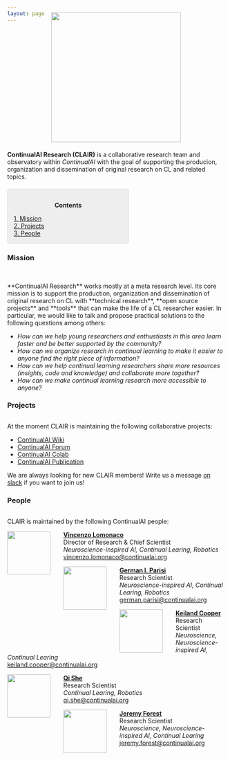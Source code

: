 ```yaml
---
layout: page
---
```


<div style="text-align:center; margin-bottom:20px; margin-top:-40px"><img style="width:300px" src ='/{{ site.baseurl }}images/continualai_research_logo.png'/></div>

**ContinualAI Research (CLAIR)** is a collaborative research team and observatory within *ContinualAI* with the goal of supporting the producion, organization and dissemination of original research on CL and related topics.

<div style="background: rgba(0,0,0,0.06) none repeat scroll 0% 0%; border: 1px solid rgb(222, 222, 222); padding: 1em; border-radius: 5px; margin-top:20px; max-width: 50%">
	<p style="text-align: center;"><strong>Contents</strong></p>
	<p style="text-align: left; margin-bottom: 0px;">
		<a href="#mission">1. Mission</a><br>
		<a href="#projects">2. Projects</a><br>
		<a href="#people">3. People</a>
	</p>
</div>

<a name="mission"></a>
<h3 id="mission" style="margin-bottom:30px">Mission</h3>

<br>
**ContinualAI Research** works mostly at a meta research level. Its core mission is to support the production, organization and dissemination of original research on CL with **technical research**, **open source projects** and **tools** that can make the life of a CL researcher easier. In particular, we would like to talk and propose practical solutions to the following questions among others:
	
- _How can we help young researchers and enthustiasts in this area learn faster and be better supported by the community?_
- _How can we organize research in continual learning to make it easier to anyone find the right piece of information?_
- _How can we help continual learning researchers share more resources (insights, code and knowledge) and collaborate more together?_
- _How can we make continual learning research more accessible to anyone?_


<a name="projecs"></a>
<h3 id="projects" style="margin-bottom:30px">Projects</h3>

At the moment CLAIR is maintaining the following collaborative projects:

- [ContinualAI Wiki](https://github.com/ContinualAI/wiki)
- [ContinualAI Forum](https://continualai.discourse.group/)
- [ContinualAI Colab](https://github.com/ContinualAI/colab)
- [ContinualAI Publication](https://medium.com/continual-ai)

We are always looking for new CLAIR members! Write us a message [on slack](https://join.slack.com/t/continualai/shared_invite/enQtNjQxNDYwMzkxNzk0LTBhYjg2MjM0YTM2OWRkNDYzOGE0ZTIzNDQ0ZGMzNDE3ZGUxNTZmNmM1YzJiYzgwMTkyZDQxYTlkMTI3NzZkNjU) if you want to join us!

<!--
<a name="pub"></a>
<h3 id="papers" style="margin-bottom: 30px;">Introduction to CL</h3>

Here is a short list of papers to start with that summarize and discuss the state of the art. For a longer list of CL approaches, empirical studies, and applications, please check our [wiki](https://wiki.continualai.org/).

Lesort, T., Lomonaco, V., Stoian, A., Maltoni, D., Filliat, D., & Díaz-Rodríguez, N. (2020). [Continual learning for robotics: Definition, framework, learning strategies, opportunities and challenges](https://www.sciencedirect.com/science/article/abs/pii/S1566253519307377). Information Fusion Journal, 58:52-68.

Parisi, G.I., Kemker, R., Part, J.L., Kanan, C., Wermter, S. (2019) [Continual Lifelong Learning with Neural Networks: A Review](https://www.sciencedirect.com/science/article/pii/S0893608019300231). Neural Networks 113:54-71 [arXiv:1802.07569]

Kemker, R., McClure, M., Abitino, A., Hayes, T.L., Kanan, C. (2018). [Measuring Catastrophic Forgetting in Neural Networks](https://www.aaai.org/ocs/index.php/AAAI/AAAI18/paper/view/16410). Thirty-Second AAAI Conference on Artificial Intelligence, 2018.

Díaz-Rodríguez, N., Lomonaco, V., Filliat, D., Maltoni, D. (2018) [Don't forget, there is more than forgetting: new metrics for Continual Learning](https://arxiv.org/abs/1810.13166). Continual Learning Workshop at NeurIPS, Montreal, Canada.

<hr style="margin-top:20px;margin-bottom:20px;width:100%">
-->

<!-- <hr style="margin-top:30px;margin-bottom:20px;width:100%">
<div>
	<img src="https://image.slidesharecdn.com/numentatalk-190918211350/95/continual-learning-another-step-towards-truly-intelligent-machines-12-638.jpg?cb=1568841390" style="width:150px;height:83px; float:left;margin-right:30px"/>
	<p>
		<strong><a href="https://www.slideshare.net/VincenzoLomonaco/continual-learning-another-step-towards-truly-intelligent-machines">Continual Learning: Another Step Towards Truly Intelligent Machines</a></strong>. 
		<em>Numenta, Redwood City, California.</em>.
		16th September 2017.<br> 
	</p>
</div>
<hr style="margin-top:30px;margin-bottom:20px;width:100%"> -->

<!--
<a name="datasets"></a>
<h3 id="datasets" style="margin-bottom:30px">Datasets</h3>

Datasets exclusively designed for incremental/continual (robot) learning:

[CORe50](https://vlomonaco.github.io/core50/): A new Dataset and Benchmark for Continual Learning and Object Recognition, Detection, Segmentation.

- Lomonaco, V., Maltoni, D. (2017) [CORe50: a new Dataset and Benchmark for Continuous Object Recognition](http://proceedings.mlr.press/v78/lomonaco17a.html). Conference on Robot Learning (CoRL), pp. 17-26.

[OpenLORIS](https://lifelong-robotic-vision.github.io/dataset/Data_Object-Recognition): A Dataset and Benchmark towards Lifelong Object Recognition.

- She, Q., Feng, F., Hao, X., Yang, Q., Lan, C., Lomonaco, V., Shi, X., Wang, Z., Guo, Y., Zhang, Y. and Qiao, F., (2020). [OpenLORIS-Object: A Dataset and Benchmark towards Lifelong Object Recognition](https://arxiv.org/abs/1911.06487).  International Conference on Robotics and Automation (ICRA'20).

<hr style="margin-top:20px;margin-bottom:40px;width:100%">

-->

<a name="people"></a>
<h3 id="people" style="margin-bottom:30px">People</h3>

CLAIR is maintained by the following ContinualAI people:

<div>
	<img src="/{{ site.baseurl }}images/vincenzo.jpg" style="width:100px;height:100px; float:left;margin-right:30px">
	<p>
		<strong><a href="https://www.vincenzolomonaco.com/">Vincenzo Lomonaco</a></strong><br>
		Director of Research & Chief Scientist<br>
		<em>Neuroscience-inspired AI, Continual Learing, Robotics</em><br>
		 <a href="mailto:vincenzo.lomonaco@continualai.org">vincenzo.lomonaco@continualai.org</a><br>
	</p>
</div>

<div>
	<img src="/{{ site.baseurl }}images/parisi.jpg" style="width:100px;height:100px; float:left;margin-right:30px">
	<p>
		<strong><a href="https://sites.google.com/view/giparisi/home">German I. Parisi</a></strong><br>
		Research Scientist<br>
		<em>Neuroscience-inspired AI, Continual Learing, Robotics</em><br>
		 <a href="mailto:vincenzo.lomonaco@continualai.org">german.parisi@continualai.org</a><br>
	</p>
</div>

<div>
	<img src="/{{ site.baseurl }}images/keiland.jpg" style="width:100px;height:100px; float:left;margin-right:30px">
	<p>
		<strong><a href="https://www.kwcooper.xyz">Keiland Cooper</a></strong><br>
		Research Scientist<br>
		<em>Neuroscience, Neuroscience-inspired AI, Continual Learing</em><br>
		<a href="mailto:keiland.cooper@continualai.org">keiland.cooper@continualai.org</a><br>
	</p>
</div>

<div>
	<img src="/{{ site.baseurl }}images/she.jpg" style="width:100px;height:100px; float:left;margin-right:30px">
	<p>
		<strong><a href="http://sheqi.mystrikingly.com">Qi She</a></strong><br>
		Research Scientist<br>
		<em>Continual Learing, Robotics</em><br>
		<a href="mailto:qi.she@continualai.org">qi.she@continualai.org</a><br>
	</p>
</div>

<div>
	<img src="/{{ site.baseurl }}images/jeremy.jpg" style="width:100px;height:100px; float:left;margin-right:30px">
	<p>
		<strong><a href="https://jeremyforest.github.io/">Jeremy Forest</a></strong><br>
		Research Scientist<br>
		<em>Neuroscience, Neuroscience-inspired AI, Continual Learing</em><br>
		<a href="mailto:jeremy.forest@continualai.org">jeremy.forest@continualai.org</a><br>
	</p>
</div>

